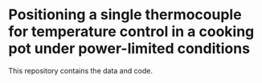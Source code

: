 # Positioning a single thermocouple for temperature control in a cooking pot under power-limited conditions
This repository contains the data and code.
